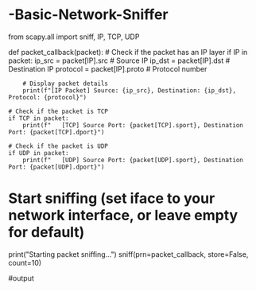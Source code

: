# -Basic-Network-Sniffer
from scapy.all import sniff, IP, TCP, UDP

def packet_callback(packet):
    # Check if the packet has an IP layer
    if IP in packet:
        ip_src = packet[IP].src  # Source IP
        ip_dst = packet[IP].dst  # Destination IP
        protocol = packet[IP].proto  # Protocol number

        # Display packet details
        print(f"[IP Packet] Source: {ip_src}, Destination: {ip_dst}, Protocol: {protocol}")

    # Check if the packet is TCP
    if TCP in packet:
        print(f"   [TCP] Source Port: {packet[TCP].sport}, Destination Port: {packet[TCP].dport}")

    # Check if the packet is UDP
    if UDP in packet:
        print(f"   [UDP] Source Port: {packet[UDP].sport}, Destination Port: {packet[UDP].dport}")


# Start sniffing (set iface to your network interface, or leave empty for default)
print("Starting packet sniffing...")
sniff(prn=packet_callback, store=False, count=10)

#output
